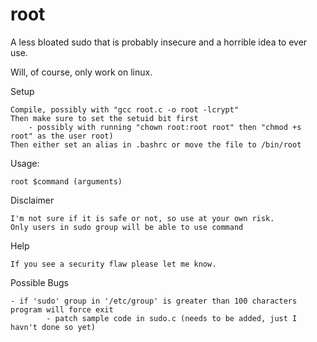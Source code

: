 # root
A less bloated sudo that is probably insecure and a horrible idea to ever use.

Will, of course, only work on linux.

Setup
    
    Compile, possibly with "gcc root.c -o root -lcrypt"
    Then make sure to set the setuid bit first
        - possibly with running "chown root:root root" then "chmod +s root" as the user root)
    Then either set an alias in .bashrc or move the file to /bin/root

Usage:
    
    root $command (arguments)

Disclaimer
    
    I'm not sure if it is safe or not, so use at your own risk.
    Only users in sudo group will be able to use command

Help
    
    If you see a security flaw please let me know.

Possible Bugs

    - if 'sudo' group in '/etc/group' is greater than 100 characters program will force exit
            - patch sample code in sudo.c (needs to be added, just I havn't done so yet)
